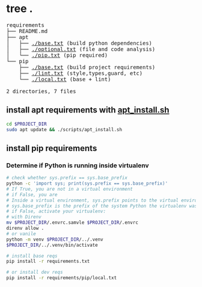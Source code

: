 # tree .

<pre>
requirements
├── README.md
├── apt
│   ├── <a href="./apt/base.txt">./base.txt</a> (build python dependencies)
│   ├── <a href="./apt/optional.txt">./optional.txt</a> (file and code analysis)
│   └── <a href="./apt/pip.txt">./pip.txt</a> (pip required)
└── pip
    ├── <a href="./pip/base.txt">./base.txt</a> (build project requirements)
    ├── <a href="./pip/lint.txt">./lint.txt</a> (style,types,guard, etc)
    └── <a href="./pip/local.txt">./local.txt</a> (base + lint)

2 directories, 7 files
</pre>

## install apt requirements with [apt_install.sh](../scripts/apt_install.sh)
```bash
cd $PROJECT_DIR
sudo apt update && ./scripts/apt_install.sh
```

## install pip requirements

### Determine if Python is running inside virtualenv
```bash
# check whether sys.prefix == sys.base_prefix
python -c 'import sys; print(sys.prefix == sys.base_prefix)'
# If True, you are not in a virtual environment
# if False, you are
# Inside a virtual environment, sys.prefix points to the virtual environment
# sys.base_prefix is the prefix of the system Python the virtualenv was created from
# if False, activate your virtualenv:
# with Direnv
mv $PROJECT_DIR/.envrc.samvle $PROJECT_DIR/.envrc
direnv allow .
# or vanile
python -m venv $PROJECT_DIR/../.venv
$PROJECT_DIR/../.venv/bin/activate
```

```bash
# install base reqs
pip install -r requirements.txt

# or install dev reqs
pip install -r requirements/pip/local.txt
```
